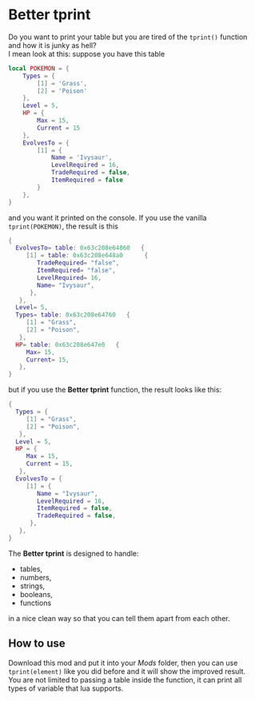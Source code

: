 # Better tprint
Do you want to print your table but you are tired of the `tprint()` function and how it is junky as hell?  
I mean look at this: suppose you have this table
```lua
local POKEMON = {
    Types = {
        [1] = 'Grass',
        [2] = 'Poison'
    },
    Level = 5,
    HP = {
        Max = 15,
        Current = 15
    },
    EvolvesTo = {
        [1] = {
            Name = 'Ivysaur',
            LevelRequired = 16,
            TradeRequired = false,
            ItemRequired = false
        }
    },
}
```
and you want it printed on the console. If you use the vanilla `tprint(POKEMON)`, the result is this
```lua
{
  EvolvesTo= table: 0x63c208e64860   {
     [1] = table: 0x63c208e648a0      {
        TradeRequired= "false",
        ItemRequired= "false",
        LevelRequired= 16,
        Name= "Ivysaur",
      },
   },
  Level= 5,
  Types= table: 0x63c208e64760   {
     [1] = "Grass",
     [2] = "Poison",
   },
  HP= table: 0x63c208e647e0   {
     Max= 15,
     Current= 15,
   },
}
```
but if you use the **Better tprint** function, the result looks like this:
```lua
{
  Types = {
     [1] = "Grass",
     [2] = "Poison",
   },
  Level = 5,
  HP = {
     Max = 15,
     Current = 15,
   },
  EvolvesTo = {
     [1] = {
        Name = "Ivysaur",
        LevelRequired = 16,
        ItemRequired = false,
        TradeRequired = false,
      },
   },
}
```
The **Better tprint** is designed to handle:
- tables,
- numbers,
- strings,
- booleans,
- functions
  
in a nice clean way so that you can tell them apart from each other.  
## How to use
Download this mod and put it into your *Mods* folder, then you can use `tprint(element)` like you did before and it will show the improved result.  
You are not limited to passing a table inside the function, it can print all types of variable that lua supports.

